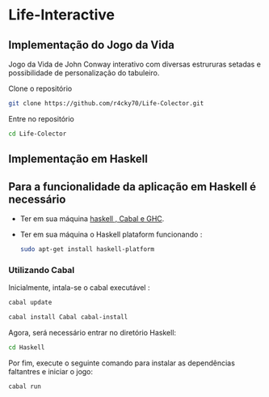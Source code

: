 # Life-Interactive

## Implementação do Jogo da Vida

Jogo da Vida de John Conway interativo com diversas estrururas setadas e possibilidade de personalização do tabuleiro.

Clone o repositório

```bash
git clone https://github.com/r4cky70/Life-Colector.git
```

Entre no repositório

```bash
cd Life-Colector
```
## Implementação em Haskell

## Para a funcionalidade da aplicação em Haskell é necessário

- Ter em sua máquina [haskell , Cabal e GHC](https://www.haskell.org/downloads/).
- Ter em sua máquina o Haskell plataform funcionando :

    ```bash
    sudo apt-get install haskell-platform
    ```
  
### Utilizando Cabal
Inicialmente, intala-se o cabal executável :

```bash
cabal update
```
```bash
cabal install Cabal cabal-install
```
Agora, será necessário entrar no diretório Haskell:

```bash
cd Haskell
```

Por fim,  execute o seguinte comando para instalar as dependências faltantres e iniciar o jogo:

```bash
cabal run
```
